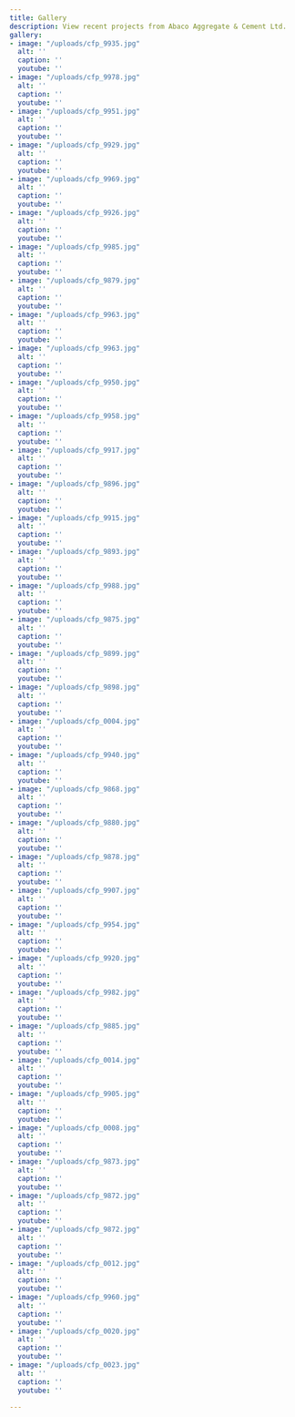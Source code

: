 ```yaml
---
title: Gallery
description: View recent projects from Abaco Aggregate & Cement Ltd.
gallery:
- image: "/uploads/cfp_9935.jpg"
  alt: ''
  caption: ''
  youtube: ''
- image: "/uploads/cfp_9978.jpg"
  alt: ''
  caption: ''
  youtube: ''
- image: "/uploads/cfp_9951.jpg"
  alt: ''
  caption: ''
  youtube: ''
- image: "/uploads/cfp_9929.jpg"
  alt: ''
  caption: ''
  youtube: ''
- image: "/uploads/cfp_9969.jpg"
  alt: ''
  caption: ''
  youtube: ''
- image: "/uploads/cfp_9926.jpg"
  alt: ''
  caption: ''
  youtube: ''
- image: "/uploads/cfp_9985.jpg"
  alt: ''
  caption: ''
  youtube: ''
- image: "/uploads/cfp_9879.jpg"
  alt: ''
  caption: ''
  youtube: ''
- image: "/uploads/cfp_9963.jpg"
  alt: ''
  caption: ''
  youtube: ''
- image: "/uploads/cfp_9963.jpg"
  alt: ''
  caption: ''
  youtube: ''
- image: "/uploads/cfp_9950.jpg"
  alt: ''
  caption: ''
  youtube: ''
- image: "/uploads/cfp_9958.jpg"
  alt: ''
  caption: ''
  youtube: ''
- image: "/uploads/cfp_9917.jpg"
  alt: ''
  caption: ''
  youtube: ''
- image: "/uploads/cfp_9896.jpg"
  alt: ''
  caption: ''
  youtube: ''
- image: "/uploads/cfp_9915.jpg"
  alt: ''
  caption: ''
  youtube: ''
- image: "/uploads/cfp_9893.jpg"
  alt: ''
  caption: ''
  youtube: ''
- image: "/uploads/cfp_9988.jpg"
  alt: ''
  caption: ''
  youtube: ''
- image: "/uploads/cfp_9875.jpg"
  alt: ''
  caption: ''
  youtube: ''
- image: "/uploads/cfp_9899.jpg"
  alt: ''
  caption: ''
  youtube: ''
- image: "/uploads/cfp_9898.jpg"
  alt: ''
  caption: ''
  youtube: ''
- image: "/uploads/cfp_0004.jpg"
  alt: ''
  caption: ''
  youtube: ''
- image: "/uploads/cfp_9940.jpg"
  alt: ''
  caption: ''
  youtube: ''
- image: "/uploads/cfp_9868.jpg"
  alt: ''
  caption: ''
  youtube: ''
- image: "/uploads/cfp_9880.jpg"
  alt: ''
  caption: ''
  youtube: ''
- image: "/uploads/cfp_9878.jpg"
  alt: ''
  caption: ''
  youtube: ''
- image: "/uploads/cfp_9907.jpg"
  alt: ''
  caption: ''
  youtube: ''
- image: "/uploads/cfp_9954.jpg"
  alt: ''
  caption: ''
  youtube: ''
- image: "/uploads/cfp_9920.jpg"
  alt: ''
  caption: ''
  youtube: ''
- image: "/uploads/cfp_9982.jpg"
  alt: ''
  caption: ''
  youtube: ''
- image: "/uploads/cfp_9885.jpg"
  alt: ''
  caption: ''
  youtube: ''
- image: "/uploads/cfp_0014.jpg"
  alt: ''
  caption: ''
  youtube: ''
- image: "/uploads/cfp_9905.jpg"
  alt: ''
  caption: ''
  youtube: ''
- image: "/uploads/cfp_0008.jpg"
  alt: ''
  caption: ''
  youtube: ''
- image: "/uploads/cfp_9873.jpg"
  alt: ''
  caption: ''
  youtube: ''
- image: "/uploads/cfp_9872.jpg"
  alt: ''
  caption: ''
  youtube: ''
- image: "/uploads/cfp_9872.jpg"
  alt: ''
  caption: ''
  youtube: ''
- image: "/uploads/cfp_0012.jpg"
  alt: ''
  caption: ''
  youtube: ''
- image: "/uploads/cfp_9960.jpg"
  alt: ''
  caption: ''
  youtube: ''
- image: "/uploads/cfp_0020.jpg"
  alt: ''
  caption: ''
  youtube: ''
- image: "/uploads/cfp_0023.jpg"
  alt: ''
  caption: ''
  youtube: ''

---
```

